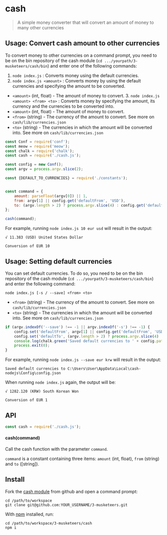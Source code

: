 # cash

> A simple money converter that will convert an amount of money to many other currencies


## Usage: Convert cash amount to other currencies

To convert money to other currencies on a command prompt, you need to be on the bin repository of the cash module (`cd .../yourpath/3-musketeers/cash/bin`) and enter one of the following commands:

  1. `node index.js` : Converts money using the default currencies.
  2. `node index.js <amount>` : Converts money by using the default currencies and specifying the amount to be converted.
- `<amount>` (int, float) - The amount of money to convert.
  3. `node index.js <amount> <from> <to>` : Converts money by specifying the amount, its currency and the currencies to be converted into.
- `<amount>` (int, float) - The amount of money to convert.
- `<from>` (string) - The currency of the amount to convert. See more on `cash/lib/currencies.json`
- `<to>` (string) - The currencies in which the amount will be converted into.  See more on `cash/lib/currencies.json`

```js
const Conf = require('conf');
const meow = require('meow');
const chalk = require('chalk');
const cash = require('./cash.js');

const config = new Conf();
const argv = process.argv.slice(2);

const {DEFAULT_TO_CURRENCIES} = require('./constants');


const command = {
	amount: parseFloat(argv[0]) || 1,
	from: argv[1] || config.get('defaultFrom', 'USD'),
	to: (argv.length > 2) ? process.argv.slice(4) : config.get('defaultTo', DEFAULT_TO_CURRENCIES)
};

cash(command);
```

For example, running `node index.js 10 eur usd` will result in the output:

```
√ 11.383 (USD) United States Dollar

Conversion of EUR 10
```


## Usage: Setting default currencies

You can set default currencies. To do so, you need to be on the bin repository of the cash module (`cd .../yourpath/3-musketeers/cash/bin`) and enter the following command:

`node index.js [-s / --save] <from> <to>`
  - `<from>` (string) - The currency of the amount to convert.  See more on `cash/lib/currencies.json`
  - `<to>` (string) - The currencies in which the amount will be converted into.  See more on `cash/lib/currencies.json`

```js
if (argv.indexOf('--save') !== -1 || argv.indexOf('-s') !== -1) {
	config.set('defaultFrom', argv[1] || config.get('defaultFrom', 'USD'));
	config.set('defaultTo', (argv.length > 2) ? process.argv.slice(4) : config.get('defaultTo', DEFAULT_TO_CURRENCIES));
	console.log(chalk.green('Saved default currencies to ' + config.path));
	process.exit(0);
}
```

For example, running `node index.js --save eur krw` will result in the output:

```
Saved default currencies to C:\Users\User\AppData\Local\cash-nodejs\Config\config.json
```

When running `node index.js` again, the output will be:

```
√ 1282.120 (KRW) South Korean Won

Conversion of EUR 1
```


## API

```js
const cash = require('./cash.js');
```

#### cash(command)

Call the cash function with the parameter `command`.

`command` is a constant containing three items: `amount` (int, float), `from` (string) and `to` ([string]).


## Install

Fork the [cash module](https://github.com/92bondstreet/3-musketeers) from github and open a command prompt:

```
cd /path/to/workspace
git clone git@github.com:YOUR_USERNAME/3-musketeers.git
```

With [npm](https://npmjs.org/) installed, run:

```
cd /path/to/workspace/3-musketeers/cash
npm i
```
